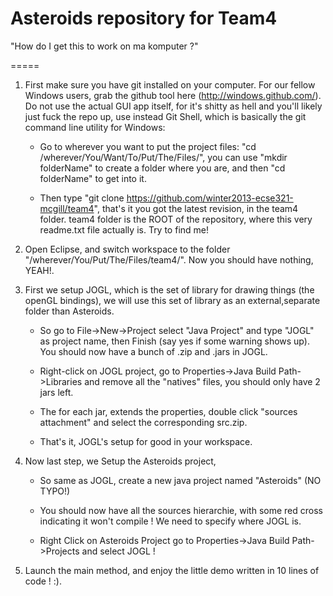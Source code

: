 Asteroids repository for Team4
===================================

"How do I get this to work on ma komputer ?"

=====

1) First make sure you have git installed on your computer. For our fellow Windows users, grab the github tool here (http://windows.github.com/). Do not use the actual GUI app itself, for it's shitty as hell and you'll likely just fuck the repo up, use instead Git Shell, which is basically the git command line utility for Windows:

    - Go to wherever you want to put the project files: "cd /wherever/You/Want/To/Put/The/Files/", you can use "mkdir folderName" to create a folder where you are, and then "cd folderName" to get into it.

    - Then type "git clone https://github.com/winter2013-ecse321-mcgill/team4", that's it you got the latest revision, in the team4 folder. team4 folder is the ROOT of the repository, where this very readme.txt file actually is. Try to find me!


2) Open Eclipse, and switch workspace to the folder "/wherever/You/Put/The/Files/team4/". Now you should have nothing, YEAH!.


2) First we setup JOGL, which is the set of library for drawing things (the openGL bindings), we will use this set of library as an external,separate folder than Asteroids. 

    - So go to File->New->Project select "Java Project" and type "JOGL" as project name, then Finish (say yes if some warning shows up). You should now have a bunch of .zip and .jars in JOGL.

    - Right-click on JOGL project, go to Properties->Java Build Path->Libraries and remove all the "natives" files, you should only have 2 jars left.

    - The for each jar, extends the properties, double click "sources attachment" and select the corresponding src.zip.

    - That's it, JOGL's setup for good in your workspace.


3) Now last step, we Setup the Asteroids project, 

    - So same as JOGL, create a new java project named "Asteroids" (NO TYPO!) 

    - You should now have all the sources hierarchie, with some red cross indicating it won't compile ! We need to specify where JOGL is.

    - Right Click on Asteroids Project go to Properties->Java Build Path->Projects and select JOGL !


4) Launch the main method, and enjoy the little demo written in 10 lines of code ! :).

